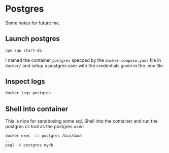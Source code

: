 # Postgres

Some notes for future me.

## Launch postgres
```bash
npm run start-db
```
I named the container `postgres` specced by the `docker-compose.yaml` file in `docker/` and setup a postgres user with the credentials given in the .env file.

## Inspect logs
```bash
docker logs postgres
```

## Shell into container
This is nice for sandboxing some sql. Shell into the container and run the postgres cli tool as the postgres user:
```bash
docker exec -it postgres /bin/bash
...
psql -U postgres mydb
```